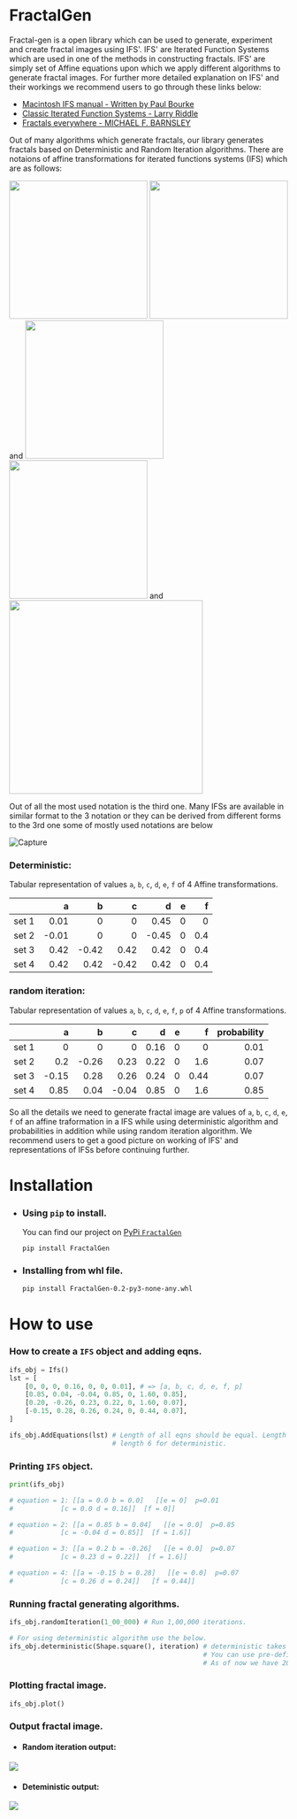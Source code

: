 # FractalGen
Fractal-gen is a open library which can be used to generate, experiment and create fractal images using IFS'. IFS' are Iterated Function Systems which are used in one of the methods in constructing fractals. IFS' are simply set of Affine equations upon which we apply different algorithms to generate fractal images. For further more detailed explanation on IFS' and their workings we recommend users to go through these links below:
- [Macintosh IFS manual - Written by Paul Bourke](http://paulbourke.net/fractals/ifs/)
- [Classic Iterated Function Systems - Larry Riddle](https://larryriddle.agnesscott.org/ifs/ifs.htm)
- [Fractals everywhere - MICHAEL F. BARNSLEY](https://www.sciencedirect.com/book/9780120790616/fractals-everywhere)

 Out of many algorithms which generate fractals, our library generates fractals based on Deterministic and Random Iteration algorithms. There are notaions of affine transformations for iterated functions systems (IFS) which are as follows:

<img src="https://github.com/Navaneethnanda/fractal-gen/blob/main/imgs/eqn1.svg" width=250 />
<img src="https://github.com/Navaneethnanda/fractal-gen/blob/main/imgs/eqn4.svg" width=250 />
and

<img src="https://github.com/Navaneethnanda/fractal-gen/blob/main/imgs/eq2.svg" width=250 />
<img src="https://github.com/Navaneethnanda/fractal-gen/blob/main/imgs/eqn3.svg" width=250 />
and

<img src="https://github.com/Navaneethnanda/fractal-gen/blob/main/imgs/CodeCogsEqn.svg" width=350 />

Out of all the most used notation is the third one. Many IFSs are available in similar format to the 3 notation or they can be derived from different forms to the 3rd one some of mostly used notations are below

![Capture](https://user-images.githubusercontent.com/37890718/114451965-84120b80-9bf5-11eb-92a8-e04e05b84c99.PNG)


### Deterministic:
Tabular representation of values `a`, `b`, `c`, `d`, `e`, `f` of 4 Affine transformations.

|       |     a |     b |     c |     d |   e |   f |
|:------|------:|------:|------:|------:|----:|----:|
| set 1 |  0.01 |  0    |  0    |  0.45 |   0 | 0   |
| set 2 | -0.01 |  0    |  0    | -0.45 |   0 | 0.4 |
| set 3 |  0.42 | -0.42 |  0.42 |  0.42 |   0 | 0.4 |
| set 4 |  0.42 |  0.42 | -0.42 |  0.42 |   0 | 0.4 |


### random iteration:
Tabular representation of values `a`, `b`, `c`, `d`, `e`, `f`, `p` of 4 Affine transformations.

|       |     a |     b |     c |    d |   e |    f |   probability |
|:------|------:|------:|------:|-----:|----:|-----:|--------------:|
| set 1 |  0    |  0    |  0    | 0.16 |   0 | 0    |          0.01 |
| set 2 |  0.2  | -0.26 |  0.23 | 0.22 |   0 | 1.6  |          0.07 |
| set 3 | -0.15 |  0.28 |  0.26 | 0.24 |   0 | 0.44 |          0.07 |
| set 4 |  0.85 |  0.04 | -0.04 | 0.85 |   0 | 1.6  |          0.85 |

So all the details we need to generate fractal image are values of `a`, `b`, `c`, `d`, `e`, `f` of an affine traformation in a IFS while using deterministic algorithm and probabilities in addition while using random iteration algorithm. We recommend users to get a good picture on working of IFS' and representations of IFSs before continuing further.

# Installation
- ### Using `pip` to install.
  You can find our project on [PyPi `FractalGen`](https://pypi.org/project/FractalGen/)
  ```
  pip install FractalGen
  ```
- ### Installing from whl file.
  ```
  pip install FractalGen-0.2-py3-none-any.whl
  ```

# How to use 

### How to create a `IFS` object and adding eqns.
```py
ifs_obj = Ifs()
lst = [
    [0, 0, 0, 0.16, 0, 0, 0.01], # => [a, b, c, d, e, f, p]
    [0.85, 0.04, -0.04, 0.85, 0, 1.60, 0.85],
    [0.20, -0.26, 0.23, 0.22, 0, 1.60, 0.07],
    [-0.15, 0.28, 0.26, 0.24, 0, 0.44, 0.07],
]

ifs_obj.AddEquations(lst) # Length of all eqns should be equal. Length 7 of random iteration.
                          # length 6 for deterministic.
```

### Printing `IFS` object.
```py
print(ifs_obj)

# equation = 1: [[a = 0.0 b = 0.0]   [[e = 0]  p=0.01
# 	         [c = 0.0 d = 0.16]]  [f = 0]]

# equation = 2: [[a = 0.85 b = 0.04]   [[e = 0.0]  p=0.85
# 	         [c = -0.04 d = 0.85]]  [f = 1.6]]

# equation = 3: [[a = 0.2 b = -0.26]   [[e = 0.0]  p=0.07
# 	         [c = 0.23 d = 0.22]]  [f = 1.6]]

# equation = 4: [[a = -0.15 b = 0.28]   [[e = 0.0]  p=0.07
#  	         [c = 0.26 d = 0.24]]   [f = 0.44]]
```

### Running fractal generating algorithms.

```py
ifs_obj.randomIteration(1_00_000) # Run 1,00,000 iterations.

# For using deterministic algorithm use the below.
ifs_obj.deterministic(Shape.square(), iteration) # deterministic takes Shape and number of iterations as arguments.
                                                 # You can use pre-defined Shape check out Shape class.
                                                 # As of now we have 200-300 points to generate a shape.
```

### Plotting fractal image.
```
ifs_obj.plot()
```

### Output fractal image.

- #### Random iteration output:
<img src="https://github.com/Navaneethnanda/fractal-gen/blob/main/imgs/frac.png" />

- #### Deteministic output:
<img src="https://github.com/Navaneethnanda/fractal-gen/blob/main/imgs/frac1.png" />
